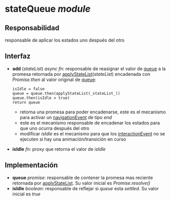# stateQueue _module_

## Responsabilidad

responsable de aplicar los estados uno después del otro

## Interfaz

-   **add** (_stateList_) _async fn_: responsable de reasignar el valor de [queue](#implementación) a la promesa retornada por [applyStateList](../states.md#implementación)(_stateList_) encadenada con _Promise.then_ al valor original de [queue](#implementación):

    ```
    isIdle = false
    queue = queue.then(applyStateList(_stateList_))
    queue.then(isIdle = true)
    return queue
    ```

    -   retorna una promesa para poder encadenarse, este es el mecanismo para activar un [navigationEvent](../display.md#eventos) de tipo _end_
    -   este es el mecanismo responsable de encadenar los estados para que uno ocurra después del otro
    -   modificar _isIdle_ es el mecanismo para que los [interactionEvent](../display.md#eventos) no se ejecuten si hay una animación/transición en curso

-   **isIdle** _fn_: proxy que retorna el valor de _isIdle_

## Implementación

-   **queue** _promise_: responsable de contener la promesa mas reciente retornada por [applyStateList](../states.md#implementación). Su valor inicial es _Promise.resolve()_
-   **isIdle** _boolean_: responsable de reflejar si _queue_ esta _settled_. Su valor inicial es _true_
